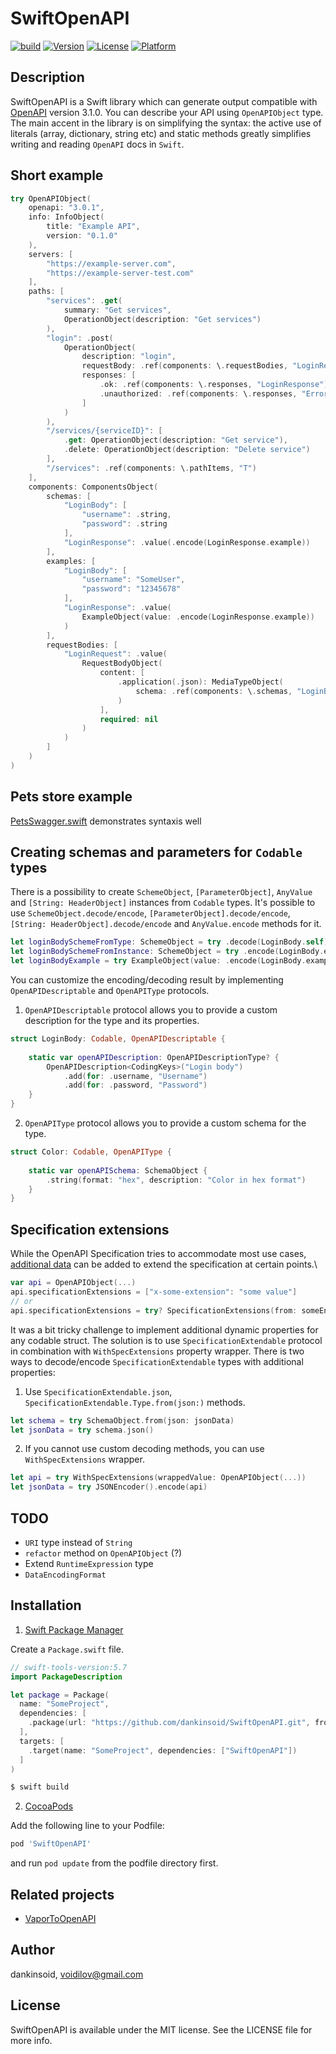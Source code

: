 # SwiftOpenAPI

[![build](https://github.com/dankinsoid/SwiftOpenAPI/actions/workflows/test.yml/badge.svg)](https://github.com/dankinsoid/SwiftOpenAPI/actions/workflows/test.yml)
[![Version](https://img.shields.io/cocoapods/v/SwiftOpenAPI.svg?style=flat)](https://cocoapods.org/pods/SwiftOpenAPI)
[![License](https://img.shields.io/cocoapods/l/SwiftOpenAPI.svg?style=flat)](https://cocoapods.org/pods/SwiftOpenAPI)
[![Platform](https://img.shields.io/cocoapods/p/SwiftOpenAPI.svg?style=flat)](https://cocoapods.org/pods/SwiftOpenAPI)


## Description
SwiftOpenAPI is a Swift library which can generate output compatible with [OpenAPI](https://swagger.io/specification/) version 3.1.0. You can describe your API using `OpenAPIObject` type.\
The main accent in the library is on simplifying the syntax: the active use of literals (array, dictionary, string etc) and static methods greatly simplifies writing and reading `OpenAPI` docs in `Swift`.

## Short example
```swift
try OpenAPIObject(
    openapi: "3.0.1",
    info: InfoObject(
        title: "Example API",
        version: "0.1.0"
    ),
    servers: [
        "https://example-server.com",
        "https://example-server-test.com"
    ],
    paths: [
        "services": .get(
            summary: "Get services",
            OperationObject(description: "Get services")
        ),
        "login": .post(
            OperationObject(
                description: "login",
                requestBody: .ref(components: \.requestBodies, "LoginRequest"),
                responses: [
                    .ok: .ref(components: \.responses, "LoginResponse"),
                    .unauthorized: .ref(components: \.responses, "ErrorResponse")
                ]
            )
        ),
        "/services/{serviceID}": [
            .get: OperationObject(description: "Get service"),
            .delete: OperationObject(description: "Delete service")
        ],
        "/services": .ref(components: \.pathItems, "T")
    ],
    components: ComponentsObject(
        schemas: [
            "LoginBody": [
                "username": .string,
                "password": .string
            ],
            "LoginResponse": .value(.encode(LoginResponse.example))
        ],
        examples: [
            "LoginBody": [
                "username": "SomeUser",
                "password": "12345678"
            ],
            "LoginResponse": .value(
            	ExampleObject(value: .encode(LoginResponse.example))
            )
        ],
        requestBodies: [
            "LoginRequest": .value(
                RequestBodyObject(
                    content: [
                        .application(.json): MediaTypeObject(
                            schema: .ref(components: \.schemas, "LoginBody")
                        )
                    ],
                    required: nil
                )
            )
        ]
    )
)
```
## Pets store example
[PetsSwagger.swift](Tests/SwiftOpenAPITests/Mocks/PetsSwagger.swift) demonstrates syntaxis well

## Creating schemas and parameters for `Codable` types
There is a possibility to create `SchemeObject`, `[ParameterObject]`, `AnyValue` and `[String: HeaderObject]` instances from `Codable` types. It's possible to use `SchemeObject.decode/encode`, `[ParameterObject].decode/encode`, `[String: HeaderObject].decode/encode` and `AnyValue.encode` methods for it.
```swift
let loginBodySchemeFromType: SchemeObject = try .decode(LoginBody.self)
let loginBodySchemeFromInstance: SchemeObject = try .encode(LoginBody.example)
let loginBodyExample = try ExampleObject(value: .encode(LoginBody.example))
```
You can customize the encoding/decoding result by implementing `OpenAPIDescriptable` and `OpenAPIType` protocols.
1. `OpenAPIDescriptable` protocol allows you to provide a custom description for the type and its properties.
```swift
struct LoginBody: Codable, OpenAPIDescriptable {
    
    static var openAPIDescription: OpenAPIDescriptionType? {
        OpenAPIDescription<CodingKeys>("Login body")
            .add(for: .username, "Username")
            .add(for: .password, "Password")
    }
}
```
2. `OpenAPIType` protocol allows you to provide a custom schema for the type.
```swift
struct Color: Codable, OpenAPIType {
    
    static var openAPISchema: SchemaObject {
        .string(format: "hex", description: "Color in hex format")
    }
}
```

## Specification extensions
While the OpenAPI Specification tries to accommodate most use cases, [additional data](https://swagger.io/specification/#specification-extensions) can be added to extend the specification at certain points.\
```swift
var api = OpenAPIObject(...)
api.specificationExtensions = ["x-some-extension": "some value"]
// or
api.specificationExtensions = try? SpecificationExtensions(from: someEncodable)
```
It was a bit tricky challenge to implement additional dynamic properties for any codable struct. The solution is to use `SpecificationExtendable` protocol in combination with `WithSpecExtensions` property wrapper.
There is two ways to decode/encode `SpecificationExtendable` types with additional properties:
1. Use `SpecificationExtendable.json`, `SpecificationExtendable.Type.from(json:)` methods.
```swift
let schema = try SchemaObject.from(json: jsonData)
let jsonData = try schema.json()
```
2. If you cannot use custom decoding methods, you can use `WithSpecExtensions` wrapper.
```swift
let api = try WithSpecExtensions(wrappedValue: OpenAPIObject(...))
let jsonData = try JSONEncoder().encode(api)
```

## TODO
- `URI` type instead of `String`
- `refactor` method on `OpenAPIObject` (?)
- Extend `RuntimeExpression` type
- `DataEncodingFormat`

## Installation

1. [Swift Package Manager](https://github.com/apple/swift-package-manager)

Create a `Package.swift` file.
```swift
// swift-tools-version:5.7
import PackageDescription

let package = Package(
  name: "SomeProject",
  dependencies: [
    .package(url: "https://github.com/dankinsoid/SwiftOpenAPI.git", from: "2.17.4")
  ],
  targets: [
    .target(name: "SomeProject", dependencies: ["SwiftOpenAPI"])
  ]
)
```
```ruby
$ swift build
```

2.  [CocoaPods](https://cocoapods.org)

Add the following line to your Podfile:
```ruby
pod 'SwiftOpenAPI'
```
and run `pod update` from the podfile directory first.

## Related projects
- [VaporToOpenAPI](https://github.com/dankinsoid/VaporToOpenAPI.git)

## Author

dankinsoid, voidilov@gmail.com

## License

SwiftOpenAPI is available under the MIT license. See the LICENSE file for more info.
